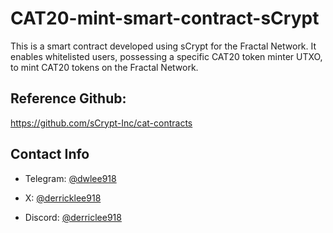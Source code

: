 # CAT20-mint-smart-contract-sCrypt
This is a smart contract developed using sCrypt for the Fractal Network. It enables whitelisted users, possessing a specific CAT20 token minter UTXO, to mint CAT20 tokens on the Fractal Network.

## Reference Github:
https://github.com/sCrypt-Inc/cat-contracts

## Contact Info
- Telegram: [@dwlee918](https://t.me/@dwlee918)

- X: [@derricklee918](https://x.com/derricklee918)

- Discord: [@derriclee918](https://discordapp.com/users/352387576017190913)
